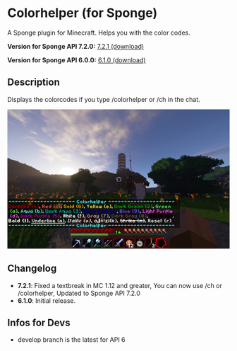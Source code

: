 # Colorhelper (for Sponge)
A Sponge plugin for Minecraft. Helps you with the color codes.

**Version for Sponge API 7.2.0:** [7.2.1 (download)](https://raw.githubusercontent.com/zap0xfce2/colorhelper-sponge/master/release/Colorhelper-7.2.1.jar)  

**Version for Sponge API 6.0.0:** [6.1.0 (download)](https://raw.githubusercontent.com/zap0xfce2/colorhelper-sponge/master/release/Colorhelper-6.1.0.jar)


## Description
Displays the colorcodes if you type /colorhelper or /ch in the chat.

![Colorhelper](https://raw.githubusercontent.com/zap0xfce2/colorhelper-sponge/master/screenshot.png)

## Changelog
* **7.2.1**: Fixed a textbreak in MC 1.12 and greater, You can now use /ch or /colorhelper, Updated to Sponge API 7.2.0
* **6.1.0**: Initial release. 

## Infos for Devs
* develop branch is the latest for API 6
